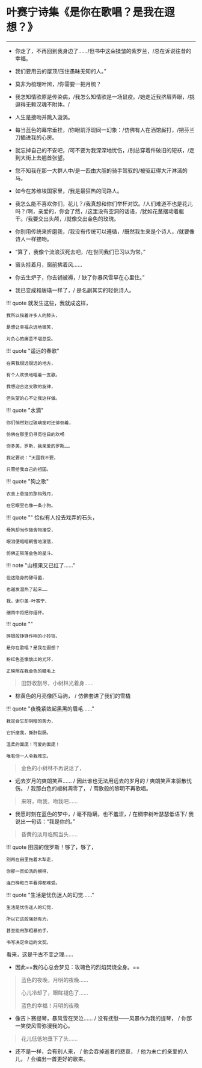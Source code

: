 # 叶赛宁诗集《是你在歌唱？是我在遐想？》
------

- 你走了，不再回到我身边了……/但书中这朵揉皱的紫罗兰，/总在诉说往昔的幸福。
 
 
- 我们要用云的屋顶/压住愚昧无知的人。”
 
 
- 莫非为梳理叶辫，/你需要一把月梳？
 
- 我怎知情欲原是传染病，/我怎么知情欲是一场鼠疫。/她走近我挤眉弄眼，/挑逗得无赖汉魂不附体。/

- 人生是接吻并跳入漩涡。
 
- 每当蓝色的幕帘垂挂，/你眼前浮现同一幻象：/仿佛有人在酒馆厮打，/把芬兰刀插进我的心房。
 
 
- 就忘掉自己的不安吧，/可不要为我深深地忧伤，/别总穿着件破旧的短袄，/走到大街上去翘首张望。
 
 
- 您不知我在那一大群人中/是一匹由大胆的骑手驾驭的/被驱赶得大汗淋漓的马。
 
 
- 如今在苏维埃国家里，/我是最狂热的同路人。
 

- 我怎么能不喜欢你们，花儿？/我真想和你们举杯对饮。/人们难道不也是花儿吗？/啊，亲爱的，你会了然，/这里没有空洞的话语，/犹如花茎摆动着躯干。/我要交出头颅，/就像交出金色的玫瑰。
 
 
- 你别用传统来折磨我，/我没有传统可以遵循，/既然我生来是个诗人，/就要像诗人一样接吻。
- “算了，我像个流浪汉死去吧，/在世间我们已习以为常。”

- 窗头挂着月，窗前拂着风……
  
- 你去生炉子，你去铺被褥，/ 缺了你暴风雪早在心里住。”
 
 
- 我已变成和唐璜一样了，/ 是名副其实的轻佻诗人。
 

!!! quote 
    就发生这些，我就成这样，
    
    我所以挨着许多人的膝头，
    
    是想让幸福永远地微笑，
    
    对负心的痛苦不堪忍受。
 
!!! quote "遥远的春歌"
 
    在离我很远很远的地方，
    
    有个人欢快地唱着一支歌。
    
    我想迎合这支歌的旋律，
    
    但失望的心不让我这样做。
 
!!! quote "水滴"
 
    
    你们悄然划过玻璃窗时还徘徊着，
    
    仿佛在那里仍寻觅往日的欢畅
    
    你多美，罗斯，我亲爱的罗斯……
    
    我定要说：“天国我不要，
    
    只需给我自己的祖国。
 
!!! quote "狗之歌"
 
    农舍上悬挂的那钩残月，

    在它眼里也像一条小狗。
 
 
!!! quote ""
    恰似有人投去戏弄的石头，
    
    母狗却当作施舍物接受，
    
    眼泪便暗暗朝雪地滚落，
    
    仿佛正陨落金色的星斗。
 
!!! note "山楂果又已红了……"
 
    但这隐身的酵母菌，
    
    也越发温热了起来……
    
    我，谢尔盖·叶赛宁，
    
    细雨中将把你缅怀。
 

 
!!! quote ""

    碎银般铮铮作响的小铃铛，
    
    是你在歌唱？是我在遐想？
    
    粉红色圣像放出的光环，
    
    正映照在我金色的睫毛上
 
> 田野收割尽，小树林光着身……
 
- 棕黄色的月亮像匹马驹， / 仿佛套进了我们的雪橇
 

!!! quote "夜晚紧敛起黑黑的眉毛……"
 
    我定会忘却阴暗的势力，
    
    它折磨我，撕肝裂肠。
    
    温柔的面庞！可爱的面庞！
    
    唯有你一人令我难忘。
  
> 金色的小树林不再说话了，
 
- 远去岁月的爽朗笑声…… / 因此谁也无法用远去的岁月的 / 爽朗笑声来驱散忧伤。 / 我那白色的椴树凋零了， / 莺歌般的黎明不再歌唱。
 
> 来呀，吻我，吻我吧……
 
- 我愿时刻在蓝色的梦中，/ 毫不隐瞒，也不羞涩，/ 在稠李树叶瑟瑟低语下/ 我说出一句话：“我是你的。”
 
> 昏黄的淡月临照当头……
 
!!! quote 
    田园的俄罗斯！够了，够了，
    
    别再在田里拖着木犁走，
    
    你那一贫如洗的模样，
    
    连白桦和白羊看得都难受。
 
!!! quote  "生活是忧伤迷人的幻觉……"
 
    生活是忧伤迷人的幻觉，
    
    所以它这般强劲有力，
    
    甚至能用那粗暴的手，
    
    书写决定命运的文契。
 
看来，这是千古不变之理……
 
- 因此==我的心总会梦见：玫瑰色的烈焰焚烧全身。==
 
> 蓝色的夜晚，月明的夜晚……
> 
> 心儿冷却了，眼眸褪色了……
> 
> 蓝色的幸福！月明的夜晚
 
- 像吉卜赛提琴，暴风雪在哭泣…… / 没有抚慰——风暴作为我的提琴， / 你那一笑使风雪弥漫我的心。
 
> 花儿低低地垂下了头……
 
- 还不是一样，会有别人来， / 他会吞掉逝者的悲哀， / 他为未亡的亲爱的人儿， / 会编出一首更好的歌来。
